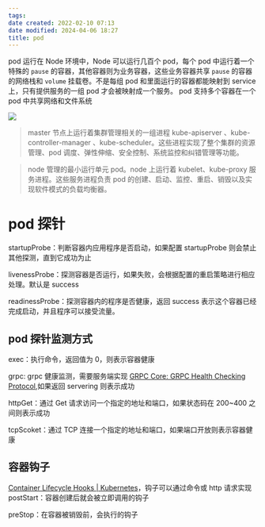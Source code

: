 ```yaml
---
tags: 
date created: 2022-02-10 07:13
date modified: 2024-04-06 18:27
title: pod
---
```


pod 运行在 Node 环境中，Node 可以运行几百个 pod，每个 pod 中运行着一个特殊的 `pause` 的容器，其他容器则为业务容器，这些业务容器共享 `pause` 的容器的网络栈和 `volume` 挂载卷。不是每组 pod 和里面运行的容器都能映射到 service 上，只有提供服务的一组 pod 才会被映射成一个服务。
pod 支持多个容器在一个 pod 中共享网络和文件系统

![](https://mxy-imgs.oss-cn-hangzhou.aliyuncs.com/imgs/20210612171005.png)

> master 节点上运行着集群管理相关的一组进程 kube-apiserver 、kube-controller-manager 、kube-scheduler。这些进程实现了整个集群的资源管理、pod 调度、弹性伸缩、安全控制、系统监控和纠错管理等功能。

> node 管理的最小运行单元 pod。node 上运行着 kubelet、kube-proxy 服务进程。这些服务进程负责 pod 的创建、启动、监控、重启、销毁以及实现软件模式的负载均衡器。

# pod 探针

startupProbe：判断容器内应用程序是否启动，如果配置 startupProbe 则会禁止其他探测，直到它成功为止

livenessProbe：探测容器是否运行，如果失败，会根据配置的重启策略进行相应处理。默认是 success

readinessProbe：探测容器内的程序是否健康，返回 success 表示这个容器已经完成启动，并且程序可以接受流量。

## pod 探针监测方式

exec：执行命令，返回值为 0，则表示容器健康

grpc: grpc 健康监测，需要服务端实现 [GRPC Core: GRPC Health Checking Protocol](https://grpc.github.io/grpc/core/md_doc_health-checking.html),如果返回 servering 则表示成功

httpGet：通过 Get 请求访问一个指定的地址和端口，如果状态码在 200~400 之间则表示成功

tcpScoket：通过 TCP 连接一个指定的地址和端口，如果端口开放则表示容器健康

## 容器钩子

[Container Lifecycle Hooks | Kubernetes](https://kubernetes.io/docs/concepts/containers/container-lifecycle-hooks/#container-hooks)，钩子可以通过命令或 http 请求实现
postStart：容器创建后就会被立即调用的钩子

preStop：在容器被销毁前，会执行的钩子

